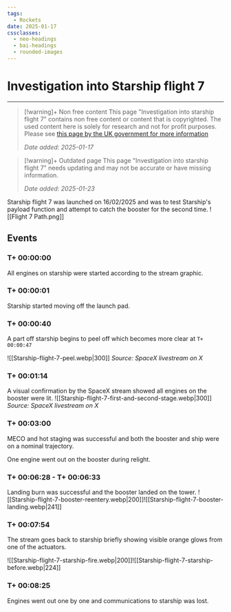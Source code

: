 ```yaml
---
tags:
  - Rockets
date: 2025-01-17
cssclasses:
  - neo-headings
  - bai-headings
  - rounded-images
---
```

# Investigation into Starship flight 7

***
>[!warning]+ Non free content
> This page "Investigation into starship flight 7" contains non free content or content that is copyrighted. 
> The used content here is solely for research and not for profit purposes. 
> Please see [this page by the UK government for more information](https://www.gov.uk/guidance/exceptions-to-copyright#non-commercial-research-and-private-study)
> 
> *Date added: 2025-01-17*

>[!warning]+ Outdated page
> This page "Investigation into starship flight 7" needs updating and may not be accurate or have missing information.
> 
> *Date added: 2025-01-23*


Starship flight 7 was launched on 16/02/2025 and was to test Starship's payload function and attempt to catch the booster for the second time.
![[Flight 7 Path.png]]
## Events
### T+ 00:00:00
All engines on starship were started according to the stream graphic.
### T+ 00:00:01
Starship started moving off the launch pad.
### T+ 00:00:40
A part off starship begins to peel off which becomes more clear at `T+ 00:00:47`

![[Starship-flight-7-peel.webp|300]]
*Source: SpaceX livestream on X*
### T+ 00:01:14
A visual confirmation by the SpaceX stream showed all engines on the booster were lit.
![[Starship-flight-7-first-and-second-stage.webp|300]]
*Source: SpaceX livestream on X*
### T+ 00:03:00
MECO and hot staging was successful and both the booster and ship were on a nominal trajectory.

One engine went out on the booster during relight.
### T+ 00:06:28 - T+ 00:06:33
Landing burn was successful and the booster landed on the tower.
![[Starship-flight-7-booster-reentery.webp|200]]![[Starship-flight-7-booster-landing.webp|241]]

### T+ 00:07:54
The stream goes back to starship briefly showing visible orange glows from one of the actuators.

![[Starship-flight-7-starship-fire.webp|200]]![[Starship-flight-7-starship-before.webp|224]]
### T+ 00:08:25
Engines went out one by one and communications to starship was lost.